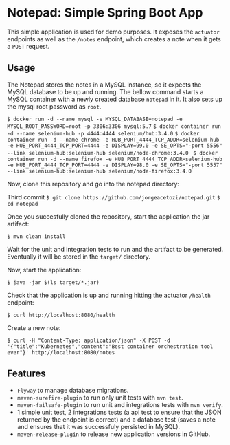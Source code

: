 # Notepad: Simple Spring Boot App

This simple application is used for demo purposes. It exposes the `actuator` endpoints as well as the `/notes` endpoint, which creates a note when it gets a `POST` request.

## Usage

The Notepad stores the notes in a MySQL instance, so it expects the MySQL database to be up and running. The bellow command starts a MySQL container with a newly created database `notepad` in it. It also sets up the mysql root password as `root`.

`$ docker run -d --name mysql -e MYSQL_DATABASE=notepad -e MYSQL_ROOT_PASSWORD=root -p 3306:3306 mysql:5.7`
`$ docker container run -d --name selenium-hub -p 4444:4444 selenium/hub:3.4.0`
`$ docker container run -d --name chrome -e HUB_PORT_4444_TCP_ADDR=selenium-hub -e HUB_PORT_4444_TCP_PORT=4444 -e DISPLAY=99.0 -e SE_OPTS="-port 5556" --link selenium-hub:selenium-hub selenium/node-chrome:3.4.0 `
`$ docker container run -d --name firefox -e HUB_PORT_4444_TCP_ADDR=selenium-hub -e HUB_PORT_4444_TCP_PORT=4444 -e DISPLAY=98.0 -e SE_OPTS="-port 5557" --link selenium-hub:selenium-hub selenium/node-firefox:3.4.0 `

Now, clone this repository and go into the notepad directory:

Third commit
`$ git clone https://github.com/jorgeacetozi/notepad.git`
`$ cd notepad`

Once you succesfully cloned the repository, start the application the jar artifact:

`$ mvn clean install`

Wait for the unit and integration tests to run and the artifact to be generated. Eventually it will be stored in the `target/` directory.

Now, start the application:

`$ java -jar $(ls target/*.jar)`

Check that the application is up and running hitting the actuator `/health` endpoint:

`$ curl http://localhost:8080/health`

Create a new note:

`$ curl -H "Content-Type: application/json" -X POST -d '{"title":"Kubernetes","content":"Best container orchestration tool ever"}' http://localhost:8080/notes`

## Features

- `Flyway` to manage database migrations.
- `maven-surefire-plugin` to run only unit tests with `mvn test`.
- `maven-failsafe-plugin` to run unit and integrations tests with `mvn verify`.
- 1 simple unit test, 2 integrations tests (a api test to ensure that the JSON returned by the endpoint is correct) and a database test (saves a note and ensures that it was successfuly persisted in MySQL).
- `maven-release-plugin` to release new application versions in GitHub.
